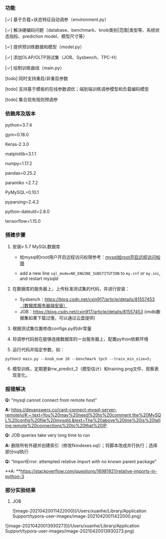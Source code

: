 ### 功能

[✓] 基于负载+状态特征自动调参（environment.py）

[✓] 解决硬编码问题（database、benchmark、knob类别|范围|类型等、系统状态指标、prediction model、模型尺寸等）

[✓] 提供预训练数据和模型（model.py）

[✓] 添加OLAP/OLTP测试集（JOB、Sysbench、TPC-H）

[✓] 绘制训练曲线（main.py）

[todo] 同时支持重启/非重启参数

[todo] 支持基于模板的在线参数调优；端到端训练调参模型和负载编码模型

[todo] 集合现有规则预调参



### 依赖库及版本

python=3.7.4

gym=0.18.0        

Keras-2.3.0            

matplotlib=3.1.1        

numpy=1.17.2        

pandas=0.25.2        

paramiko =2.7.2        

PyMySQL=0.10.1        

pyparsing=2.4.2        

python-dateutil=2.8.0           

tensorflow=1.15.0        



### 搭建步骤

1. 安装v 5.7 MySQL数据库

   * 给mysql的root用户开启远程访问权限参考：[mysql给root开启远程访问权限](https://www.cnblogs.com/goxcheer/p/8797377.html)

   * add a new line `sql_mode=NO_ENGINE_SUBSTITUTION` to `my.cnf` or `my.ini`, and restart mysqld

2. 在数据库的服务器上，上传标准测试集的代码，并进行安装：
   * Sysbench：https://blog.csdn.net/cxin917/article/details/81557453（数据库服务器端安装）
   * JOB：https://blog.csdn.net/cxin917/article/details/81557453 (imdb数据集如果下载过慢，可以通过云盘提供)

3. 根据测试集位置修改configs.py的dir常量
4. 将调参代码放在能够连接数据库的一台服务器上，配置python依赖环境
5. 运行代码并指定参数，如：

```mysql
python3 main.py --knob_num 10 --benchmark tpch --train_min_size=5;
```

6. 模型训练，定期更新rw_predict_2（模型估计）和training.png文件，观察表现变化。



### 报错解决

**Q:** “mysql cannot connect from remote host”

**A:** https://devanswers.co/cant-connect-mysql-server-remotely/#:~:text=You%20may%20need%20to%20comment,the%20MySQL%20config%20file%20mysqld.&text=The%20above%20line%20is%20telling,remote%20connections%20to%20that%20IP.



**Q:** JOB queries take very long time to run

**A:** 删除所有外键并创建索引（修改fkindexes.sql）；将脚本改成并行执行；选择部分sql执行



**Q:** “ImportError: attempted relative import with no known parent package”

**A: **https://stackoverflow.com/questions/16981921/relative-imports-in-python-3



### 部分实验结果

1. JOB

   ![image-20210420011422000](/Users/xuanhe/Library/Application Support/typora-user-images/image-20210420011422000.png)

![image-20210420013930273](/Users/xuanhe/Library/Application Support/typora-user-images/image-20210420013930273.png)